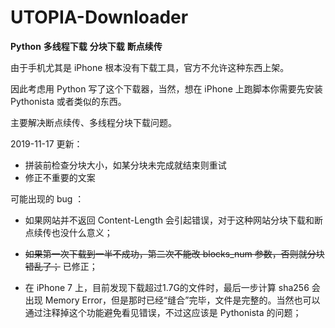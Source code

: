 # UTOPIA-Downloader
**Python** **多线程下载** **分块下载** **断点续传**

由于手机尤其是 iPhone 根本没有下载工具，官方不允许这种东西上架。

因此考虑用 Python 写了这个下载器，当然，想在 iPhone 上跑脚本你需要先安装 Pythonista 或者类似的东西。

主要解决断点续传、多线程分块下载问题。

2019-11-17 更新：  
- 拼装前检查分块大小，如某分块未完成就结束则重试  
- 修正不重要的文案  


可能出现的 bug ：

* 如果网站并不返回 Content-Length 会引起错误，对于这种网站分块下载和断点续传也没什么意义；

* ~~如果第一次下载到一半不成功，第二次不能改 blocks_num 参数，否则就分块错乱了；~~ 已修正；

* 在 iPhone 7 上，目前发现下载超过1.7G的文件时，最后一步计算 sha256 会出现 Memory Error，但是那时已经“缝合”完毕，文件是完整的。当然也可以通过注释掉这个功能避免看见错误，不过这应该是 Pythonista 的问题；


